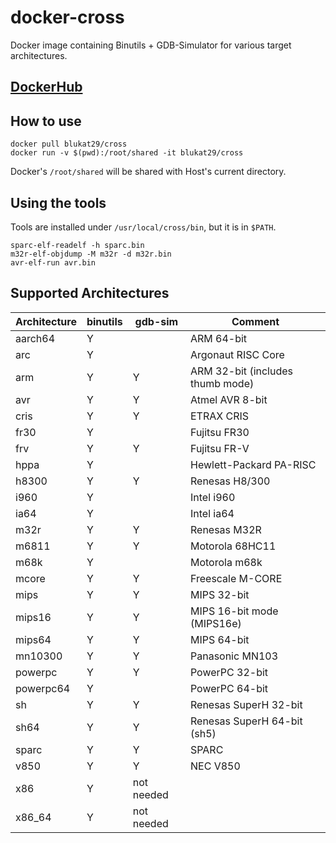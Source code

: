 
# docker-cross

Docker image containing Binutils + GDB-Simulator for various target architectures.

## [DockerHub](https://hub.docker.com/r/blukat29/cross/)

## How to use

```
docker pull blukat29/cross
docker run -v $(pwd):/root/shared -it blukat29/cross
```

Docker's `/root/shared` will be shared with Host's current directory.

## Using the tools

Tools are installed under `/usr/local/cross/bin`, but it is in `$PATH`.

```
sparc-elf-readelf -h sparc.bin
m32r-elf-objdump -M m32r -d m32r.bin
avr-elf-run avr.bin
```

## Supported Architectures

Architecture   | binutils   | gdb-sim     | Comment
-------------- | ---------- | ----------- | -------
aarch64        | Y          |             | ARM 64-bit
arc            | Y          |             | Argonaut RISC Core
arm            | Y          | Y           | ARM 32-bit (includes thumb mode)
avr            | Y          | Y           | Atmel AVR 8-bit
cris           | Y          | Y           | ETRAX CRIS
fr30           | Y          |             | Fujitsu FR30
frv            | Y          | Y           | Fujitsu FR-V
hppa           | Y          |             | Hewlett-Packard PA-RISC
h8300          | Y          | Y           | Renesas H8/300
i960           | Y          |             | Intel i960
ia64           | Y          |             | Intel ia64
m32r           | Y          | Y           | Renesas M32R
m6811          | Y          | Y           | Motorola 68HC11
m68k           | Y          |             | Motorola m68k
mcore          | Y          | Y           | Freescale M-CORE
mips           | Y          | Y           | MIPS 32-bit
mips16         | Y          | Y           | MIPS 16-bit mode (MIPS16e)
mips64         | Y          | Y           | MIPS 64-bit
mn10300        | Y          | Y           | Panasonic MN103
powerpc        | Y          | Y           | PowerPC 32-bit
powerpc64      | Y          |             | PowerPC 64-bit
sh             | Y          | Y           | Renesas SuperH 32-bit
sh64           | Y          | Y           | Renesas SuperH 64-bit (sh5)
sparc          | Y          | Y           | SPARC
v850           | Y          | Y           | NEC V850
x86            | Y          | not needed  |
x86\_64        | Y          | not needed  |
